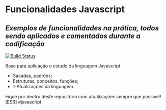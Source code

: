 # Funcionalidades Javascript
## _Exemplos de funcionalidades na prática, todos sendo aplicados e comentados durante a codificação_

[![Build Status](https://dataxstudios.com.br/assets/images/logo_DXS_400_190.png)](https://github.com/muriloabr/javascript_allFunctions)

Base para aplicação e estudo da linguagem Javascript

- Sacadas, padrões;
- Estruturas, conceitos, funções;
- ✨Atualizações da linguagem.

Fique por dentro deste repositório com atualizações sempre que possível!
[ES6] #javascript